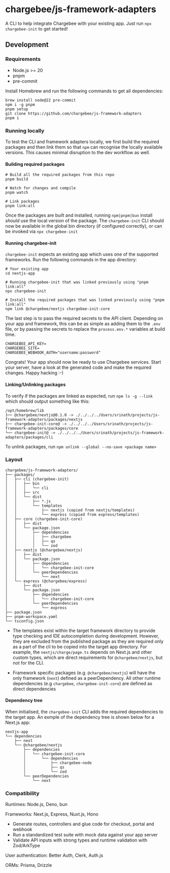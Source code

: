 # chargebee/js-framework-adapters

A CLI to help integrate Chargebee with your existing app. Just run `npx chargebee-init` to get started!

## Development

### Requirements

* Node.js >= 20
* pnpm
* pre-commit

Install Homebrew and run the following commands to get all dependencies:

```
brew install node@22 pre-commit
npm i -g pnpm
pnpm setup
git clone https://github.com/chargebee/js-framework-adapters
pnpm i
```

### Running locally

To test the CLI and framework adapters locally, we first build the required packages and then link them so that `npm` can recognise the locally available versions. This causes minimal disruption to the dev workflow as well.

#### Building required packages

```
# Build all the required packages from this repo
pnpm build

# Watch for changes and compile
pnpm watch

# Link packages
pnpm link:all
```

Once the packages are built and installed, running `npm|pnpm|bun` install _should_ use the local version of the package. The `chargebee-init` CLI should now be available in the global bin directory (if configured correctly), or can be invoked via `npx chargebee-init`

#### Running chargebee-init

`chargebee-init` expects an existing app which uses one of the supported frameworks. Run the following commands in the app directory:

```
# Your existing app
cd nextjs-app

# Running chargebee-init that was linked previously using "pnpm link:all"
npx chargebee-init

# Install the required packages that was linked previously using "pnpm link:all"
npm link @chargebee/nextjs chargebee-init-core
```

The last step is to pass the required secrets to the API client. Depending on your app and framework, this can be as simple as adding them to the `.env` file, or by passing the secrets to replace the `process.env.*` variables at build time.

```
CHARGEBEE_API_KEY=
CHARGEBEE_SITE=
CHARGEBEE_WEBHOOK_AUTH="username:password"
```

Congrats! Your app should now be ready to use Chargebee services. Start your server, have a look at the generated code and make the required changes. Happy hacking :-)

#### Linking/Unlinking packages

To verify if the packages are linked as expected, run `npm ls -g --link` which should output something like this:

```
/opt/homebrew/lib
├── @chargebee/nextjs@0.1.0 -> ./../../../Users/srinath/projects/js-framework-adapters/packages/nextjs
├── chargebee-init-core@ -> ./../../../Users/srinath/projects/js-framework-adapters/packages/core
└── chargebee-init@ -> ./../../../Users/srinath/projects/js-framework-adapters/packages/cli
```

To unlink packages, run `npm unlink --global --no-save <package name>`


### Layout

```
chargebee/js-framework-adapters/
├── packages/
│   ├── cli (chargebee-init)
│   │   ├── bin
│   │   │   └── cli
│   │   ├── src
│   │   └── dist
│   │       ├── *.js
│   │       └── templates
│   │           ├── nextjs (copied from nextjs/templates)
│   │           └── express (copied from express/templates)
│   ├── core (chargebee-init-core)
│   │   ├── dist
│   │   └── package.json
│   │       ├── dependencies
│   │       |   ├── chargebee
│   │       │   ├── qs
│   │       │   └── zod
│   ├── nextjs (@chargebee/nextjs)
│   │   ├── dist
│   │   └── package.json
│   │       ├── dependencies
│   │       │   └── chargebee-init-core
│   │       └── peerDependencies
│   │           └── next
│   └── express (@chargebee/express)
│       ├── dist
│       └── package.json
│           ├── dependencies
│           │   └── chargebee-init-core
│           └── peerDependencies
│               └── express
├── package.json
├── pnpm-workspace.yaml
└── tsconfig.json
```

* The templates exist within the target framework directory to provide type checking and IDE autocompletion during development. However, they are excluded from the published package as they are required only as a part of the cli to be copied into the target app directory. For example, the `nextjs/charge/page.ts` depends on Next.js and other custom types, which are direct requirements for `@chargebee/nextjs`, but not for the CLI.

* Framework specific packages (e.g. `@chargebee/nextjs`) will have the only framework (`next`) defined as a peerDependency. All other runtime dependencies (e.g `chargebee`, `chargebee-init-core`) are defined as direct dependencies


#### Dependency tree

When initialised, the `chargebee-init` CLI adds the required dependencies to the target app. An exmple of the dependency tree is shown below for a Next.js app:

```
nextjs-app
└── dependencies
    ├── next
    └── @chargebee/nextjs
        ├── dependencies
        │   └── chargebee-init-core
        │       └── dependencies
        │           ├── chargebee-node
        │           ├── qs
        │           └── zod
        └── peerDependencies
            └── next
```

### Compatibility

Runtimes: Node.js, Deno, bun

Frameworks: Next.js, Express, Nuxt.js, Hono

* Generate routes, controllers and glue code for checkout, portal and webhook
* Run a standardized test suite with mock data against your app server
* Validate API inputs with strong types and runtime validation with Zod/ArkType

User authentication: Better Auth, Clerk, Auth.js

ORMs: Prisma, Drizzle
